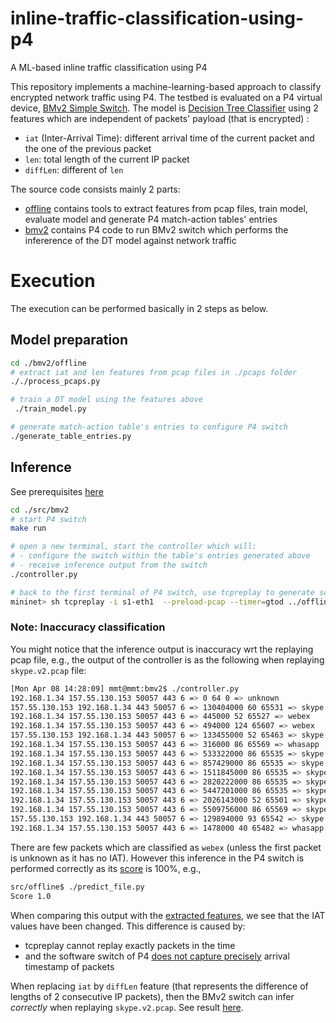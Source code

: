 # inline-traffic-classification-using-p4
A ML-based inline traffic classification using P4

This repository implements a machine-learning-based approach to classify encrypted network traffic using P4. The testbed is evaluated on a P4 virtual device, [BMv2 Simple Switch](https://github.com/p4lang/behavioral-model/blob/main/docs/simple_switch.md). The model is [Decision Tree Classifier](https://scikit-learn.org/stable/modules/generated/sklearn.tree.DecisionTreeClassifier.html) using 2 features which are independent of packets' payload (that is encrypted) :

- `iat` (Inter-Arrival Time): different arrival time of the current packet and the one of the previous packet
- `len`: total length of the current IP packet
- `diffLen`: different of `len`

The source code consists mainly 2 parts:

- [offline](./src/offline) contains tools to extract features from pcap files, train model, evaluate model and generate P4 match-action tables' entries
- [bmv2](./src/bmv2) contains P4 code to run BMv2 switch which performs the infererence of the DT model against network traffic



# Execution

The execution can be performed basically in 2 steps as below.

## Model preparation

```bash
cd ./bmv2/offline
# extract iat and len features from pcap files in ./pcaps folder
././process_pcaps.py

# train a DT model using the features above
 ./train_model.py

# generate match-action table's entries to configure P4 switch
./generate_table_entries.py 
```

## Inference

See prerequisites [here](./src/bmv2#prerequisite)

```bash
cd ./src/bmv2
# start P4 switch
make run

# open a new terminal, start the controller which will:
# - configure the switch within the table's entries generated above
# - receive inference output from the switch
./controller.py

# back to the first terminal of P4 switch, use tcpreplay to generate some traffic
mininet> sh tcpreplay -i s1-eth1  --preload-pcap --timer=gtod ../offline/pcaps/skype.v2.pcap
```

### Note: Inaccuracy classification
You might notice that the inference output is inaccuracy wrt the replaying pcap file, e.g., the output of the controller is as the following when replaying `skype.v2.pcap` file:

```bash
[Mon Apr 08 14:28:09] mmt@mmt:bmv2$ ./controller.py 
192.168.1.34 157.55.130.153 50057 443 6 => 0 64 0 => unknown
157.55.130.153 192.168.1.34 443 50057 6 => 130404000 60 65531 => skype
192.168.1.34 157.55.130.153 50057 443 6 => 445000 52 65527 => webex
192.168.1.34 157.55.130.153 50057 443 6 => 494000 124 65607 => webex
157.55.130.153 192.168.1.34 443 50057 6 => 133455000 52 65463 => skype
192.168.1.34 157.55.130.153 50057 443 6 => 316000 86 65569 => whasapp
192.168.1.34 157.55.130.153 50057 443 6 => 533322000 86 65535 => skype
192.168.1.34 157.55.130.153 50057 443 6 => 857429000 86 65535 => skype
192.168.1.34 157.55.130.153 50057 443 6 => 1511845000 86 65535 => skype
192.168.1.34 157.55.130.153 50057 443 6 => 2820222000 86 65535 => skype
192.168.1.34 157.55.130.153 50057 443 6 => 5447201000 86 65535 => skype
192.168.1.34 157.55.130.153 50057 443 6 => 2026143000 52 65501 => skype
192.168.1.34 157.55.130.153 50057 443 6 => 5509756000 86 65569 => skype
157.55.130.153 192.168.1.34 443 50057 6 => 129894000 93 65542 => skype
192.168.1.34 157.55.130.153 50057 443 6 => 1478000 40 65482 => whasapp
```

There are few packets which are classified as `webex` (unless the first packet is unknown as it has no IAT).
However this inference in the P4 switch is performed correctly as its [score](https://scikit-learn.org/stable/modules/generated/sklearn.tree.DecisionTreeClassifier.html#sklearn.tree.DecisionTreeClassifier.score) is 100%, e.g.,
```bash
src/offline$ ./predict_file.py 
Score 1.0
```

When comparing this output with the [extracted features](./src/offline/pcaps/skype.v2.csv), we see that the IAT values have been changed. This difference is caused by:
- tcpreplay cannot replay exactly packets in the time
- and the software switch of P4 [does not capture precisely](https://github.com/p4lang/behavioral-model/blob/main/docs/simple_switch.md#bmv2-timestamp-implementation-notes) arrival timestamp of packets



When replacing `iat` by `diffLen` feature (that represents the difference of lengths of 2 consecutive IP packets), then the BMv2 switch can infer *correctly* when replaying `skype.v2.pcap`. See result [here](https://github.com/Montimage/inline-traffic-classification-using-p4/tree/replace-iat-by-diffLen?tab=readme-ov-file#inference).
